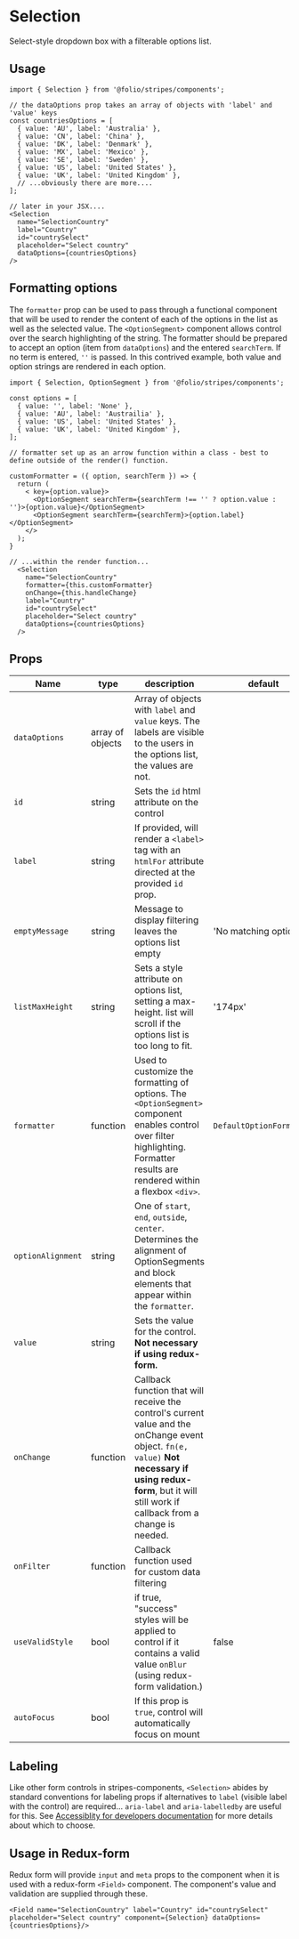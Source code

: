 # Selection
Select-style dropdown box with a filterable options list.
## Usage
```
import { Selection } from '@folio/stripes/components';

// the dataOptions prop takes an array of objects with 'label' and 'value' keys
const countriesOptions = [
  { value: 'AU', label: 'Australia' },
  { value: 'CN', label: 'China' },
  { value: 'DK', label: 'Denmark' },
  { value: 'MX', label: 'Mexico' },
  { value: 'SE', label: 'Sweden' },
  { value: 'US', label: 'United States' },
  { value: 'UK', label: 'United Kingdom' },
  // ...obviously there are more....
];

// later in your JSX....
<Selection
  name="SelectionCountry"
  label="Country"
  id="countrySelect"
  placeholder="Select country"
  dataOptions={countriesOptions}
/>
```
## Formatting options
The `formatter` prop can be used to pass through a functional component that will be used to render the content of each of the options in the list as well as the selected value. The `<OptionSegment>` component allows control over the search highlighting of the string. The formatter should be prepared to accept an option (item from `dataOptions`) and the entered `searchTerm`. If no term is entered, `''` is passed. In this contrived example, both value and option strings are rendered in each option.

```
import { Selection, OptionSegment } from '@folio/stripes/components';

const options = [
  { value: '', label: 'None' },
  { value: 'AU', label: 'Austrailia' },
  { value: 'US', label: 'United States' },
  { value: 'UK', label: 'United Kingdom' },
];

// formatter set up as an arrow function within a class - best to define outside of the render() function.

customFormatter = ({ option, searchTerm }) => {
  return (
    < key={option.value}>
      <OptionSegment searchTerm={searchTerm !== '' ? option.value : ''}>{option.value}</OptionSegment>
      <OptionSegment searchTerm={searchTerm}>{option.label}</OptionSegment>
    </>
  );
}

// ...within the render function...
  <Selection
    name="SelectionCountry"
    formatter={this.customFormatter}
    onChange={this.handleChange}
    label="Country"
    id="countrySelect"
    placeholder="Select country"
    dataOptions={countriesOptions}
  />
```


## Props
Name | type | description | default | required
--- | --- | --- | --- | ---
`dataOptions` | array of objects | Array of objects with `label` and `value` keys. The labels are visible to the users in the options list, the values are not. | | &#10004;
`id` | string | Sets the `id` html attribute on the control | |
`label` | string | If provided, will render a `<label>` tag with an `htmlFor` attribute directed at the provided `id` prop. | |
`emptyMessage` | string | Message to display filtering leaves the options list empty | 'No matching options' |
`listMaxHeight` | string | Sets a style attribute on options list, setting a max-height. list will scroll if the options list is too long to fit. | '174px' |
`formatter` | function |  Used to customize the formatting of options. The `<OptionSegment>` component enables control over filter highlighting. Formatter results are rendered within a flexbox `<div>`. | `DefaultOptionFormatter` |
`optionAlignment` | string | One of `start`, `end`, `outside`, `center`. Determines the alignment of OptionSegments and block elements that appear within the `formatter`.
`value` | string | Sets the value for the control. **Not necessary if using redux-form.** | |
`onChange` | function | Callback function that will receive the control's current value and the onChange event object. `fn(e, value)` **Not necessary if using redux-form**, but it will still work if callback from a change is needed.
`onFilter` | function | Callback function used for custom data filtering | | false |
`useValidStyle` | bool | if true, "success" styles will be applied to control if it contains a valid value `onBlur` (using redux-form validation.) | false |
`autoFocus` | bool | If this prop is `true`, control will automatically focus on mount | |

## Labeling
Like other form controls in stripes-components, `<Selection>` abides by standard conventions for labeling props if alternatives to `label` (visible label with the control) are required... `aria-label` and `aria-labelledby` are useful for this. See [Accessiblity for developers documentation](https://github.com/folio-org/stripes-components/blob/master/docs/AccessibilityDevPrimer.md#labeling) for more details about which to choose.

## Usage in Redux-form
Redux form will provide `input` and `meta` props to the component when it is used with a redux-form `<Field>` component. The component's value and validation are supplied through these.
```
<Field name="SelectionCountry" label="Country" id="countrySelect" placeholder="Select country" component={Selection} dataOptions={countriesOptions}/>

```
